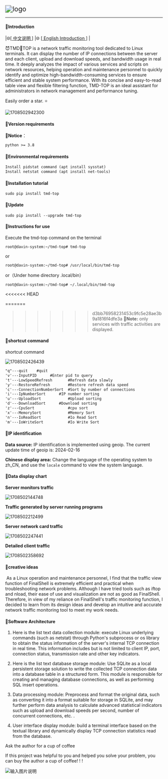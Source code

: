 <img src="image/logo.png" alt="logo" style="zoom:150%;" />

------



####  🌈Introduction

|🌐[[ 中文说明 ](/README.md)]  |🌐 [[ English   Introduction ](/en-README.md)] |

😈TMD🖕TOP is a network traffic monitoring tool dedicated to Linux terminals. It can display the number of IP connections between the server and each client, upload and download speeds, and bandwidth usage in real time. It deeply analyzes the impact of various services and scripts on network resources, helping operation and maintenance personnel to quickly identify and optimize high-bandwidth-consuming services to ensure efficient and stable system performance. With its concise and easy-to-read table view and flexible filtering function, TMD-TOP is an ideal assistant for administrators in network management and performance tuning.

 Easily order a star. ⭐

![1708502942300](image/1708502942300.png)

#### 🌈Version requirements

**👊Notice**：

```txt
python >= 3.8
```

#### 🌈Environmental requirements

```txt
Install pidstat command (apt install sysstat)
Install netstat command (apt install net-tools)
```

#### 🌈Installation tutorial

```shell
sudo pip install tmd-top
```

#### 🌈Update

```shell
sudo pip install --upgrade tmd-top
```

#### 🌈Instructions for use

Execute the tmd-top command on the terminal

```shell
root@davin-system:~/tmd-top# tmd-top
```

or

```shell
root@davin-system:~/tmd-top# /usr/local/bin/tmd-top
```

or（Under home directory .local/bin）

```shell
root@davin-system:~/tmd-top# ~/.local/bin/tmd-top
```
<<<<<<< HEAD



=======
>>>>>>> d3bb76958231453c9fc5e28ae3b9a1816f4dfe3a
**👊Note:**
only services with traffic activities are displayed.


#### 🌈shortcut command

shortcut command

![1708502426439](image/1708502426439.png)

```txt
"q"---quit    #quit
'v'---InputPID		#Enter pid to query
't'---LowSpeedRefresh		#Refresh data slowly
'y'---RestoreRefresh		#Restore refresh data speed
'c'---ConnectionNumberSort	#Sort by number of connections
'i'---IpNumberSort		#IP number sorting
'u'---UploadSort			#Upload sorting
'd'---DownloadSort 		#Download sorting
'z'---CpuSort				#cpu sort
'x'---MemorySort			#Memory Sort
'n'---IoReadSort			#Io Read Sort
'm'---IoWriteSort			#Io Write Sort
```



#### 🌈IP identification

**Data source:** IP identification is implemented using geoip. The current update time of geoip is: 2024-02-16

**Chinese display area:** Change the language of the operating system to zh_CN, and use the `locale` command to view the system language.



#### 🌈Data display chart

**Server monitors traffic**

![1708502144748](image/1708660148602.png)

**Traffic generated by server running programs**

![1708502212499](image/1708660204271.png)

**Server network card traffic**

![1708502247441](image/1708502247441.png)

**Detailed client traffic**

![1708502358692](image/1708502358692.png)

#### 🌈creative ideas

​    As a Linux operation and maintenance personnel, I find that the traffic view function of FinalShell is extremely efficient and practical when troubleshooting network problems. Although I have tried tools such as iftop and nload, their ease of use and visualization are not as good as FinalShell. Therefore, in view of my reliance on FinalShell's traffic monitoring function, I decided to learn from its design ideas and develop an intuitive and accurate network traffic monitoring tool to meet my work needs.

#### 🌈Software Architecture
1. Here is the list text data collection module: execute Linux underlying commands (such as netstat) through Python's subprocess or os library to obtain the status information of the server's internal TCP connection in real time. This information includes but is not limited to client IP, port, connection status, transmission rate and other key indicators.
2. Here is the list text database storage module: Use SQLite as a local persistent storage solution to write the collected TCP connection data into a database table in a structured form. This module is responsible for creating and managing database connections, as well as performing SQL insert operations.

3. Data processing module: Preprocess and format the original data, such as converting it into a format suitable for storage in SQLite, and may further perform data analysis to calculate advanced statistical indicators such as upload and download speeds per second, number of concurrent connections, etc. .

4. User interface display module: build a terminal interface based on the textual library and dynamically display TCP connection statistics read from the database.



Ask the author for a cup of coffee

If this project was helpful to you and helped you solve your problem, you can buy the author a cup of coffee! ! !

![输入图片说明](image/4.jpg)